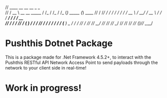   //      ____                     __     __     __      _                _        
  //     / __ \  __  __   _____   / /_   / /_   / /_    (_)   _____      (_)  ____ 
  //    / /_/ / / / / /  / ___/  / __ \ / __/  / __ \  / /   / ___/     / /  / __ \
  //   / ____/ / /_/ /  (__  )  / / / // /_   / / / / / /   (__  )  _  / /  / /_/ /
  //  /_/      \__,_/  /____/  /_/ /_/ \__/  /_/ /_/ /_/   /____/  (_)/_/   \____/ 

# Pushthis Dotnet Package

This is a package made for .Net Framework 4.5.2+, to interact with the Pushthis RESTful API Network Access Point to send payloads through the network to your client side in real-time!

# Work in progress!
